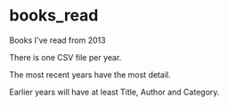 # books_read
Books I've read from 2013

There is one CSV file per year. 

The most recent years have the most detail. 

Earlier years will have at least Title, Author and Category.
